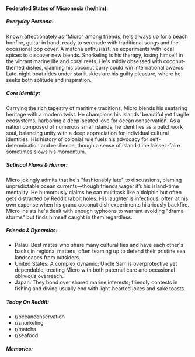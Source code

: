 #### Federated States of Micronesia (he/him):

##### Everyday Persona:

Known affectionately as "Micro" among friends, he's always up for a beach bonfire, guitar in hand, ready to serenade with traditional songs and the occasional pop cover. A matcha enthusiast, he experiments with local spices to discover new blends. Snorkeling is his therapy, losing himself in the vibrant marine life and coral reefs. He's mildly obsessed with coconut-themed dishes, claiming his coconut curry could win international awards. Late-night boat rides under starlit skies are his guilty pleasure, where he seeks both solitude and inspiration.

##### Core Identity:

Carrying the rich tapestry of maritime traditions, Micro blends his seafaring heritage with a modern twist. He champions his islands' beautiful yet fragile ecosystems, harboring a deep-seated love for ocean conservation. As a nation composed of numerous small islands, he identifies as a patchwork soul, balancing unity with a deep appreciation for individual cultural identities. His history of colonial rule fuels his advocacy for self-determination and resilience, though a sense of island-time laissez-faire sometimes slows his momentum.

##### Satirical Flaws & Humor:

Micro jokingly admits that he's "fashionably late" to discussions, blaming unpredictable ocean currents—though friends wager it’s his island-time mentality. He humorously claims he can multitask like a dolphin but often gets distracted by Reddit rabbit holes. His laughter is infectious, often at his own expense when his grand coconut dish experiments hilariously backfire. Micro insists he's dealt with enough typhoons to warrant avoiding "drama storms" but finds himself caught in them regardless.

##### Friends & Dynamics:

- Palau: Best mates who share many cultural ties and have each other's backs in regional matters, often teaming up to defend their pristine sea landscapes from outsiders.
- United States: A complex dynamic; Uncle Sam is overprotective yet dependable, treating Micro with both paternal care and occasional oblivious overreach.
- Japan: They bond over shared marine interests; friendly contests in fishing and diving usually end with light-hearted jokes and sake toasts.

##### Today On Reddit:

- r/oceanconservation
- r/snorkeling
- r/matcha
- r/seafood

##### Memories:


